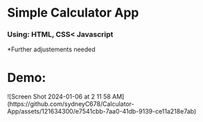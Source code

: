 <h1>Simple Calculator App</h1>
<h3>Using: HTML, CSS< Javascript</h3>

*Further adjustements needed

<h1>Demo:</h1>
![Screen Shot 2024-01-06 at 2 11 58 AM](https://github.com/sydneyC678/Calculator-App/assets/121634300/e7541cbb-7aa0-41db-9139-ce11a218e7ab)
